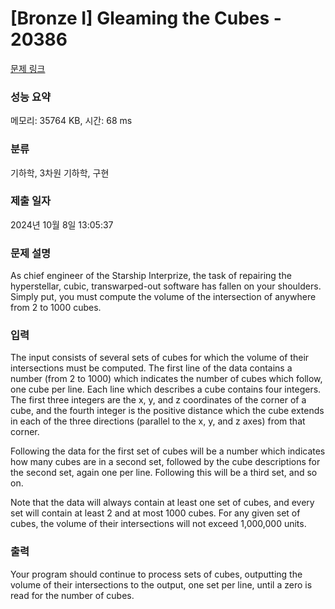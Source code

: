 # [Bronze I] Gleaming the Cubes - 20386 

[문제 링크](https://www.acmicpc.net/problem/20386) 

### 성능 요약

메모리: 35764 KB, 시간: 68 ms

### 분류

기하학, 3차원 기하학, 구현

### 제출 일자

2024년 10월 8일 13:05:37

### 문제 설명

<p>As chief engineer of the Starship Interprize, the task of repairing the hyperstellar, cubic, transwarped-out software has fallen on your shoulders. Simply put, you must compute the volume of the intersection of anywhere from 2 to 1000 cubes.</p>

### 입력 

 <p>The input consists of several sets of cubes for which the volume of their intersections must be computed. The first line of the data contains a number (from 2 to 1000) which indicates the number of cubes which follow, one cube per line. Each line which describes a cube contains four integers. The first three integers are the x, y, and z coordinates of the corner of a cube, and the fourth integer is the positive distance which the cube extends in each of the three directions (parallel to the x, y, and z axes) from that corner.</p>

<p>Following the data for the first set of cubes will be a number which indicates how many cubes are in a second set, followed by the cube descriptions for the second set, again one per line. Following this will be a third set, and so on.</p>

<p>Note that the data will always contain at least one set of cubes, and every set will contain at least 2 and at most 1000 cubes. For any given set of cubes, the volume of their intersections will not exceed 1,000,000 units.</p>

### 출력 

 <p>Your program should continue to process sets of cubes, outputting the volume of their intersections to the output, one set per line, until a zero is read for the number of cubes.</p>

